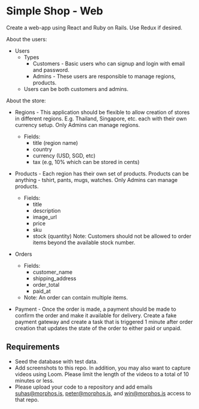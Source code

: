 # Simple Shop - Web

Create a web-app using React and Ruby on Rails.  Use Redux if desired.

About the users:

- Users
  - Types
    - Customers - Basic users who can signup and login with email and password.
    - Admins - These users are responsible to manage regions, products.
  - Users can be both customers and admins.

About the store:

- Regions - This application should be flexible to allow creation of stores in different regions. E.g. Thailand, Singapore, etc. each with their own currency setup. Only Admins can manage regions.
  - Fields:
    - title (region name)
    - country
    - currency (USD, SGD, etc)
    - tax (e.g, 10% which can be stored in cents)

- Products - Each region has their own set of products. Products can be anything - tshirt, pants, mugs, watches. Only Admins can manage products.
  - Fields:
    - title
    - description
    - image_url
    - price
    - sku
    - stock (quantity) Note: Customers should not be allowed to order items beyond the available stock number.

- Orders
  - Fields:
    - customer_name
    - shipping_address
    - order_total
    - paid_at
  - Note: An order can contain multiple items.

- Payment - Once the order is made, a payment should be made to confirm the order and make it available for delivery. Create a fake payment gateway and create a task that is triggered 1 minute after order creation that updates the state of the order to either paid or unpaid.


## Requirements

- Seed the database with test data.
- Add screenshots to this repo.  In addition, you may also want to capture videos using Loom.  Please limit the length of the videos to a total of 10 minutes or less.
- Please upload your code to a repository and add emails suhas@morphos.is, peter@morphos.is, and win@morphos.is access to that repo.
